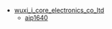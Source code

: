 * [wuxi_i_core_electronics_co_ltd](wuxi_i_core_electronics_co_ltd)
  * [aip1640](wuxi_i_core_electronics_co_ltd/aip1640)

